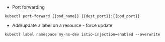 - Port forwarding

`kubectl port-forward {{pod_name}} {{dest_port}}:{{pod_port}}`

- Add/update a label on a resource - force update

`kubectl label namespace my-ns-dev istio-injection=enabled --overwrite`
